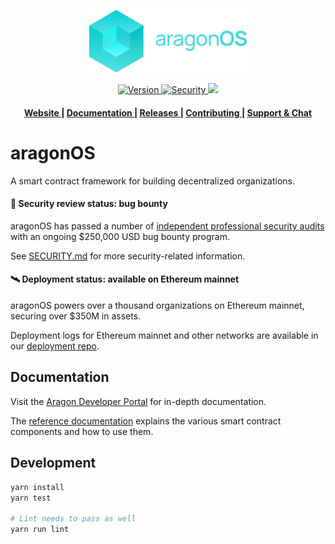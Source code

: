 <p align="center"><img width="50%" src=".github/assets/aragonos.svg"></p>

<div align="center">
  <!-- NPM -->
  <a href="https://npmjs.org/package/@aragon/os">
    <img src="https://img.shields.io/npm/v/@aragon/os.svg?style=flat-square" alt="Version" />
  </a>
  <!-- Security -->
  <a href="SECURITY.md">
    <img src="https://img.shields.io/badge/security-audited-green?style=flat-square" alt="Security" />
  </a>
  <!-- Coverage -->
  <a href="https://codecov.io/gh/aragon/aragonOS">
    <img src="https://img.shields.io/codecov/c/gh/aragon/aragonOS" />
  </a>
</div>

<div align="center">
  <h4>
    <a href="https://aragon.org">
      Website
    </a>
    <span> | </span>
    <a href="https://hack.aragon.org/docs/aragonos-intro.html">
      Documentation
    </a>
    <span> | </span>
    <a href="https://github.com/aragon/aragonOS/releases">
      Releases
    </a>
    <span> | </span>
    <a href="CONTRIBUTING.md">
      Contributing
    </a>
    <span> | </span>
    <a href="https://spectrum.chat/aragon/aragonos">
      Support &amp; Chat
    </a>
  </h4>
</div>

# aragonOS

A smart contract framework for building decentralized organizations.

#### 🚨 Security review status: bug bounty

aragonOS has passed a number of [independent professional security audits](https://wiki.aragon.org/association/security/) with an ongoing $250,000 USD bug bounty program.

See [SECURITY.md](SECURITY.md) for more security-related information.

#### 🛰 Deployment status: available on Ethereum mainnet

aragonOS powers over a thousand organizations on Ethereum mainnet, securing over $350M in assets.

Deployment logs for Ethereum mainnet and other networks are available in our [deployment repo](https://github.com/aragon/deployments).

## Documentation

Visit the [Aragon Developer Portal](https://hack.aragon.org/docs/aragonos-intro.html) for in-depth documentation.

The [reference documentation](https://hack.aragon.org/docs/aragonos-ref.html) explains the various smart contract components and how to use them.

## Development

```sh
yarn install
yarn test

# Lint needs to pass as well
yarn run lint
```
